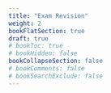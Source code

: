 ```yaml
---
title: "Exam Revision"
weight: 2
bookFlatSection: true
draft: true
# bookToc: true
# bookHidden: false
bookCollapseSection: false
# bookComments: false
# bookSearchExclude: false
---
```

